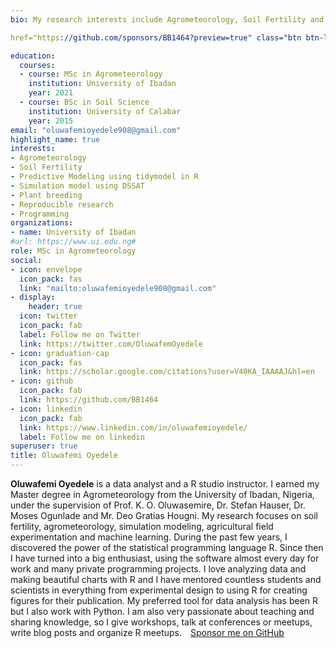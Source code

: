```yaml
---
bio: My research interests include Agrometeorology, Soil Fertility and Machine Learning with tidymodel.

href="https://github.com/sponsors/BB1464?preview=true" class="btn btn-light btn-lg btn-sponsor" ><i class="fas fa-heart" style="padding-right: 10px;"></i>Sponsor me on GitHub</a>

education:
  courses:
  - course: MSc in Agrometeorology 
    institution: University of Ibadan
    year: 2021
  - course: BSc in Soil Science
    institution: University of Calabar
    year: 2015
email: "oluwafemioyedele908@gmail.com"
highlight_name: true
interests:
- Agrometeorology
- Soil Fertility
- Predictive Modeling using tidymodel in R
- Simulation model using DSSAT
- Plant breeding
- Reproducible research
- Programming
organizations:
- name: University of Ibadan
#url: https://www.ui.edu.ng#
role: MSc in Agrometeorology
social:
- icon: envelope
  icon_pack: fas
  link: "mailto:oluwafemioyedele908@gmail.com"
- display:
    header: true
  icon: twitter
  icon_pack: fab
  label: Follow me on Twitter
  link: https://twitter.com/OluwafemOyedele
- icon: graduation-cap
  icon_pack: fas
  link: https://scholar.google.com/citations?user=V40KA_IAAAAJ&hl=en
- icon: github
  icon_pack: fab
  link: https://github.com/BB1464
- icon: linkedin
  icon_pack: fab
  link: https://www.linkedin.com/in/oluwafemioyedele/
  label: Follow me on linkedin
superuser: true
title: Oluwafemi Oyedele
---
```


**Oluwafemi Oyedele** is a data analyst and a R studio instructor. I earned my Master degree in Agrometeorology from the University of Ibadan, Nigeria, under the supervision of Prof. K. O. Oluwasemire, Dr. Stefan Hauser, Dr. Moses Ogunlade and Mr. Deo Gratias Hougni. My research focuses on soil fertility, agrometeorology, simulation modeling, agricultural field experimentation and machine learning. During the past few years, I discovered the power of the statistical programming language R. Since then I have turned into a big enthusiast, using the software almost every day for work and many private programming projects. I love analyzing data and making beautiful charts with R and I have mentored countless students and scientists in everything from experimental design to using R for creating figures for their publication. My preferred tool for data analysis has been R but I also work with Python. I am also very passionate about teaching and sharing knowledge, so I give workshops, talk at conferences or meetups, write blog posts and organize R meetups. 
<a href="https://github.com/sponsors/BB1464?preview=true" class="btn btn-light btn-lg btn-sponsor" ><i class="fas fa-heart" style="padding-right: 10px;"></i>Sponsor me on GitHub</a>

